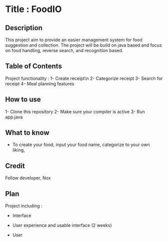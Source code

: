 # Title : FoodIO

## Description 
This project aim to provide an easier management system for food suggestion and collection. The project will be build on java based and focus on food handling, reverse search, and recognition based.

## Table of Contents
Project functionality :
1- Create receipt\n
2- Categorize receipt
3- Search for receipt
4- Meal planning features

## How to use
1- Clone this repository
2- Make sure your compiler is active
3- Run app.java

## What to know
- To create your food, input your food name, categorize to your own liking,

## Credit
Fellow developer, Nox

## Plan
Project including :
 + Interface
- User experience and usable interface (2 weeks)
 + User 
